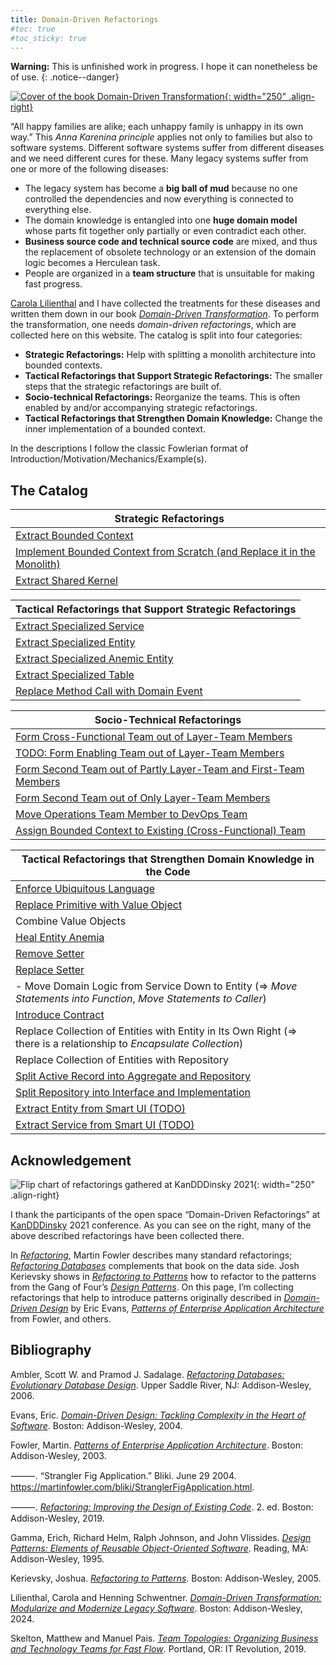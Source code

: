```yaml
---
title: Domain-Driven Refactorings
#toc: true
#toc_sticky: true
---
```


**Warning:** This is unfinished work in progress. I hope it can nonetheless be of use.
{: .notice--danger}

[![Cover of the book *Domain-Driven Transformation*](https://dpunkt.de/wp-content/uploads/2023/07/13698.jpg){: width="250" .align-right}](http://domain-driven-transformation.com)

“All happy families are alike; each unhappy family is unhappy in its own way.” This *Anna Karenina principle* applies not only to families but also to software systems. Different software systems suffer from different diseases and we need different cures for these. Many legacy systems suffer from one or more of the following diseases:

- The legacy system has become a **big ball of mud** because no one controlled the dependencies and now everything is connected to everything else.
- The domain knowledge is entangled into one **huge domain model** whose parts fit together only partially or even contradict each other.
- **Business source code and technical source code** are mixed, and thus the replacement of obsolete technology or an extension of the domain logic becomes a Herculean task.
- People are organized in a **team structure** that is unsuitable for making fast progress.

[Carola Lilienthal](https://www.wps.de/cl) and I have collected the treatments for these diseases and written them down in our book [*Domain-Driven Transformation*](#bib:LilienthalSchwentner2024). <!--We use a combination of **Domain-Driven Design (DDD)**, **Refactorings**, **Domain Storytelling**, **EventStorming**, **Team Topologies** and the **Modularity Maturity Index (MMI)**.--> To perform the transformation, one needs *domain-driven refactorings*, which are collected here on this website. The catalog is split into four categories:

- **Strategic Refactorings:** Help with splitting a monolith architecture into bounded contexts.
- **Tactical Refactorings that Support Strategic Refactorings:** The smaller steps that the strategic refactorings are built of.
- **Socio-technical Refactorings:** Reorganize the teams. This is often enabled by and/or accompanying strategic refactorings.
- **Tactical Refactorings that Strengthen Domain Knowledge:** Change the inner implementation of a bounded context.

<!--
I use Java as language for most of the examples. The reason for that is that it’s the language in which the most monoliths have been build (although other languages are equally well suited to build them...).
-->

In the descriptions I follow the classic Fowlerian format of Introduction/Motivation/Mechanics/Example(s).

<!--
## Big Bang Approach vs. Strangler Fig Application Approach

When dealing with a legacy system, generally two strategies exist:

1. Build a new system from scratch and “when it is done” replace the old system with it
2. Iteratively transform the old system into a modern state so that it becomes the new system

The idea of strategy no. 1 is that the new system will be build on a greenfield in a clean and save space. Eventually we “just flip the switch” and—snip—a new world is there. Since this reminds of the creation of the universe by the Big Bang this is called a *big bang replacement*. The steps of this approach are depicted in the following picture:

<!--
![Steps of a big bang replacement](../images/domain-driven-refactorings/big-bang-replacement.drawio.svg)
- ->
{% include figure image_path="../images/domain-driven-refactorings/big-bang-replacement.drawio.svg" alt="Steps of a big bang replacement" caption="Steps of a big bang replacement" %}

While it might sound reasonable in theory, practice shows that this approach is problematic. That’s why strategy no. 2 is often preferred. Step-by-step functionality is build or transformed into the new system. As early as possible the users use both the systems. Such a pattern is called a *strangler fig application* and the evolvement is shown in the following picture:

<!--
![Evolvement of a strangler fig application](../images/domain-driven-refactorings/strangler-fig-application.drawio.svg)
- ->
{% include figure image_path="../images/domain-driven-refactorings/strangler-fig-application.drawio.svg" alt="Evolvement of a strangler fig application" caption="Evolvement of a strangler fig application" %}

The functionality in the new system can be the result of either caring out existing functionality from the old system, building it from scratch or replacing it with standard software.
-->

## The Catalog

<!--
TODO: what to do with the strategies (or patterns)?

| Strategic Strategies |
|--------|
| STRATEGY: Carve Out Data Model First |
| STRATEGY: Carve Out Domain Model First |

| Socio-technical Strategies |
|--------|
| STRATEGY: Give Core Domains to Best Team |
| STRATEGY: Give Every Team one Core Domain (and additional supporting) |

-->

| Strategic Refactorings |
|--------|
| [Extract Bounded Context](strategic/extract-bounded-context) |
| [Implement Bounded Context from Scratch (and Replace it in the Monolith)](strategic/implement-bounded-context-from-scratch) |
| [Extract Shared Kernel](strategic/extract-shared-kernel) |

| Tactical Refactorings that Support Strategic Refactorings <!--(Against BBOM)-->|
|--------|
| [Extract Specialized Service](tactical-for-strategic/extract-specialized-service) |
| [Extract Specialized Entity](tactical-for-strategic/extract-specialized-entity) |
| [Extract Specialized Anemic Entity](tactical-for-strategic/extract-specialized-anemic-entity) |
| [Extract Specialized Table](tactical-for-strategic/carve-specialized-data-model-out-of-monolithic-table) |
| [Replace Method Call with Domain Event](tactical-for-strategic/replace-method-call-with-domain-event) |

| Socio-Technical Refactorings |
|--------|
| [Form Cross-Functional Team out of Layer-Team Members](socio-technical/form-cross-functional-team-out-of-layer-team-members) |
| [TODO: Form Enabling Team out of Layer-Team Members](socio-technical/form-enabling-team-out-of-layer-team-members) |
| [Form Second Team out of Partly Layer-Team and First-Team Members](socio-technical/form-second-team-out-of-partly-layer-team-and-first-team-members) |
| [Form Second Team out of Only Layer-Team Members](socio-technical/form-second-team-out-of-partly-layer-team-and-first-team-members) |
| [Move Operations Team Member to DevOps Team](socio-technical/move-operations-team-member-to-devops-team) |
| [Assign Bounded Context to Existing (Cross-Functional) Team](socio-technical/assign-context-to-existing-team) |

| Tactical Refactorings that Strengthen Domain Knowledge in the Code <!--(Against Model Anemia)--> |
|--------|
| [Enforce Ubiquitous Language](tactical/enforce-ubiquitous-language) |
| [Replace Primitive with Value Object](tactical/replace-primitive-with-value-object) |
| Combine Value Objects |
| [Heal Entity Anemia](tactical/heal-entity-anemia) |
| [Remove Setter](tactical/remove-setter) |
| [Replace Setter](tactical/replace-setter) |
|  - Move Domain Logic from Service Down to Entity (=> *Move Statements into Function*, *Move Statements to Caller*) |
| [Introduce Contract](tactical/introduce-contract) |
| Replace Collection of Entities with Entity in Its Own Right (=> there is a relationship to *Encapsulate Collection*) |
| Replace Collection of Entities with Repository |
| [Split Active Record into Aggregate and Repository](tactical/split-active-record-into-aggregate-and-repository) |
| [Split Repository into Interface and Implementation](tactical/split-repository-into-interface-and-implementation) |
| [Extract Entity from Smart UI (TODO)](tactical/extract-entity-from-smart-ui) |
| [Extract Service from Smart UI (TODO)](tactical/extract-service-from-smart-ui) |

## Acknowledgement

![Flip chart of refactorings gathered at KanDDDinsky 2021](../images/domain-driven-refactorings/domain-driven-refactorings-kandddinsky.jpeg){: width="250" .align-right}

I thank the participants of the open space “Domain-Driven Refactorings” at [KanDDDinsky](https://kandddinsky.de/) 2021 conference. As you can see on the right, many of the above described refactorings have been collected there.

<!-- TODO: add mike feathers-->
In [*Refactoring*](#bib:Fowler2019), Martin Fowler describes many standard refactorings; [*Refactoring Databases*](#bib:AmblerSadalage2006) complements that book on the data side. Josh Kerievsky shows in [*Refactoring to Patterns*](#bib:Kerievsky2005) how to refactor to the patterns from the Gang of Four’s [*Design Patterns*](#bib:Gammaetal1995).
On this page, I’m collecting refactorings that help to introduce patterns originally described in [*Domain-Driven Design*](#bib:Evans2004) by Eric Evans, [*Patterns of Enterprise Application Architecture*](#bib:Fowler2004) from Fowler, and others.

## Bibliography

<a name="bib:AmblerSadalage2006"></a>Ambler, Scott W. and Pramod J. Sadalage. [*Refactoring Databases: Evolutionary Database Design*](https://amzn.to/3vS2JEM). Upper Saddle River, NJ: Addison-Wesley, 2006.

<a name="bib:Evans2004"></a>Evans, Eric. [*Domain-Driven Design: Tackling Complexity in the Heart of Software*](https://amzn.to/3VVUToh). Boston: Addison-Wesley, 2004.

<a name="bib:Fowler2003"></a>Fowler, Martin. [*Patterns of Enterprise Application Architecture*](https://amzn.to/3Q3gSWw). Boston: Addison-Wesley, 2003.

<a name="bib:Fowler2004"></a>⸻. “Strangler Fig Application.” Bliki. June 29 2004. <https://martinfowler.com/bliki/StranglerFigApplication.html>.

<a name="bib:Fowler2019"></a>⸻. [*Refactoring: Improving the Design of Existing Code*](https://amzn.to/4ayLKqc). 2. ed. Boston: Addison-Wesley, 2019.

<a name="bib:Gammaetal1995"></a>Gamma, Erich, Richard Helm, Ralph Johnson, and John Vlissides. [*Design Patterns: Elements of Reusable Object-Oriented Software*](https://amzn.to/4aBYFHF). Reading, MA: Addison-Wesley, 1995.

<a name="bib:Kerievsky2005"></a>Kerievsky, Joshua. [*Refactoring to Patterns*](https://amzn.to/49xJxtG). Boston: Addison-Wesley, 2005.

<a name="bib:LilienthalSchwentner2024"></a>Lilienthal, Carola and Henning Schwentner. [*Domain-Driven Transformation: Modularize and Modernize Legacy Software*](http://domain-driven-transformation.com). Boston: Addison-Wesley, 2024.

<a name="bib:SkeltonPais2019"></a>Skelton, Matthew and Manuel Pais. [*Team Topologies: Organizing Business and Technology Teams for Fast Flow*](https://amzn.to/3VVsv5F). Portland, OR: IT Revolution, 2019.
